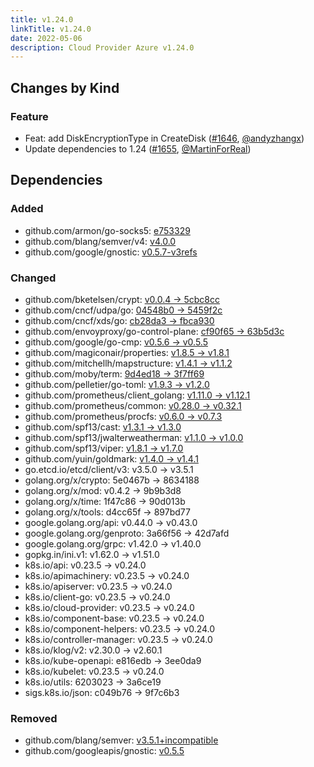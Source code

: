 ```yaml
---
title: v1.24.0
linkTitle: v1.24.0
date: 2022-05-06
description: Cloud Provider Azure v1.24.0
---
```



## Changes by Kind

### Feature

- Feat: add DiskEncryptionType in CreateDisk ([#1646](https://github.com/kubernetes-sigs/cloud-provider-azure/pull/1646), [@andyzhangx](https://github.com/andyzhangx))
- Update dependencies to 1.24 ([#1655](https://github.com/kubernetes-sigs/cloud-provider-azure/pull/1655), [@MartinForReal](https://github.com/MartinForReal))

## Dependencies

### Added
- github.com/armon/go-socks5: [e753329](https://github.com/armon/go-socks5/tree/e753329)
- github.com/blang/semver/v4: [v4.0.0](https://github.com/blang/semver/v4/tree/v4.0.0)
- github.com/google/gnostic: [v0.5.7-v3refs](https://github.com/google/gnostic/tree/v0.5.7-v3refs)

### Changed
- github.com/bketelsen/crypt: [v0.0.4 → 5cbc8cc](https://github.com/bketelsen/crypt/compare/v0.0.4...5cbc8cc)
- github.com/cncf/udpa/go: [04548b0 → 5459f2c](https://github.com/cncf/udpa/go/compare/04548b0...5459f2c)
- github.com/cncf/xds/go: [cb28da3 → fbca930](https://github.com/cncf/xds/go/compare/cb28da3...fbca930)
- github.com/envoyproxy/go-control-plane: [cf90f65 → 63b5d3c](https://github.com/envoyproxy/go-control-plane/compare/cf90f65...63b5d3c)
- github.com/google/go-cmp: [v0.5.6 → v0.5.5](https://github.com/google/go-cmp/compare/v0.5.6...v0.5.5)
- github.com/magiconair/properties: [v1.8.5 → v1.8.1](https://github.com/magiconair/properties/compare/v1.8.5...v1.8.1)
- github.com/mitchellh/mapstructure: [v1.4.1 → v1.1.2](https://github.com/mitchellh/mapstructure/compare/v1.4.1...v1.1.2)
- github.com/moby/term: [9d4ed18 → 3f7ff69](https://github.com/moby/term/compare/9d4ed18...3f7ff69)
- github.com/pelletier/go-toml: [v1.9.3 → v1.2.0](https://github.com/pelletier/go-toml/compare/v1.9.3...v1.2.0)
- github.com/prometheus/client_golang: [v1.11.0 → v1.12.1](https://github.com/prometheus/client_golang/compare/v1.11.0...v1.12.1)
- github.com/prometheus/common: [v0.28.0 → v0.32.1](https://github.com/prometheus/common/compare/v0.28.0...v0.32.1)
- github.com/prometheus/procfs: [v0.6.0 → v0.7.3](https://github.com/prometheus/procfs/compare/v0.6.0...v0.7.3)
- github.com/spf13/cast: [v1.3.1 → v1.3.0](https://github.com/spf13/cast/compare/v1.3.1...v1.3.0)
- github.com/spf13/jwalterweatherman: [v1.1.0 → v1.0.0](https://github.com/spf13/jwalterweatherman/compare/v1.1.0...v1.0.0)
- github.com/spf13/viper: [v1.8.1 → v1.7.0](https://github.com/spf13/viper/compare/v1.8.1...v1.7.0)
- github.com/yuin/goldmark: [v1.4.0 → v1.4.1](https://github.com/yuin/goldmark/compare/v1.4.0...v1.4.1)
- go.etcd.io/etcd/client/v3: v3.5.0 → v3.5.1
- golang.org/x/crypto: 5e0467b → 8634188
- golang.org/x/mod: v0.4.2 → 9b9b3d8
- golang.org/x/time: 1f47c86 → 90d013b
- golang.org/x/tools: d4cc65f → 897bd77
- google.golang.org/api: v0.44.0 → v0.43.0
- google.golang.org/genproto: 3a66f56 → 42d7afd
- google.golang.org/grpc: v1.42.0 → v1.40.0
- gopkg.in/ini.v1: v1.62.0 → v1.51.0
- k8s.io/api: v0.23.5 → v0.24.0
- k8s.io/apimachinery: v0.23.5 → v0.24.0
- k8s.io/apiserver: v0.23.5 → v0.24.0
- k8s.io/client-go: v0.23.5 → v0.24.0
- k8s.io/cloud-provider: v0.23.5 → v0.24.0
- k8s.io/component-base: v0.23.5 → v0.24.0
- k8s.io/component-helpers: v0.23.5 → v0.24.0
- k8s.io/controller-manager: v0.23.5 → v0.24.0
- k8s.io/klog/v2: v2.30.0 → v2.60.1
- k8s.io/kube-openapi: e816edb → 3ee0da9
- k8s.io/kubelet: v0.23.5 → v0.24.0
- k8s.io/utils: 6203023 → 3a6ce19
- sigs.k8s.io/json: c049b76 → 9f7c6b3

### Removed
- github.com/blang/semver: [v3.5.1+incompatible](https://github.com/blang/semver/tree/v3.5.1)
- github.com/googleapis/gnostic: [v0.5.5](https://github.com/googleapis/gnostic/tree/v0.5.5)
